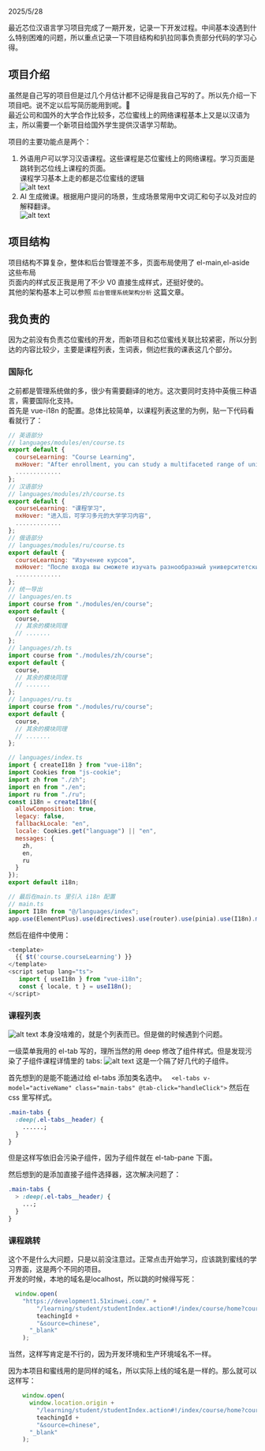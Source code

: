 2025/5/28

最近芯位汉语言学习项目完成了一期开发，记录一下开发过程。中间基本没遇到什么特别困难的问题，所以重点记录一下项目结构和扒拉同事负责部分代码的学习心得。

## 项目介绍

虽然是自己写的项目但是过几个月估计都不记得是我自己写的了。所以先介绍一下项目吧。说不定以后写简历能用到呢。🤣  
最近公司和国外的大学合作比较多，芯位蜜线上的网络课程基本上又是以汉语为主，所以需要一个新项目给国外学生提供汉语学习帮助。

项目的主要功能点是两个：

1. 外语用户可以学习汉语课程。这些课程是芯位蜜线上的网络课程。学习页面是跳转到芯位线上课程的页面。  
    课程学习基本上走的都是芯位蜜线的逻辑  
   ![alt text](image-8.png)
2. AI 生成微课。根据用户提问的场景，生成场景常用中文词汇和句子以及对应的解释翻译。  
   ![alt text](image-7.png)

## 项目结构

项目结构不算复杂，整体和后台管理差不多，页面布局使用了 el-main,el-aside 这些布局  
页面内的样式反正我是用了不少 V0 直接生成样式，还挺好使的。  
其他的架构基本上可以参照 `后台管理系统架构分析` 这篇文章。

## 我负责的

因为之前没有负责芯位蜜线的开发，而新项目和芯位蜜线关联比较紧密，所以分到达的内容比较少，主要是课程列表，生词表，侧边栏我的课表这几个部分。

### 国际化

之前都是管理系统做的多，很少有需要翻译的地方。这次要同时支持中英俄三种语言，需要国际化支持。  
首先是 vue-i18n 的配置。总体比较简单，以课程列表这里的为例，贴一下代码看看就行了：

```js
// 英语部分
// languages/modules/en/course.ts
export default {
  courseLearning: "Course Learning",
  mxHover: "After enrollment, you can study a multifaceted range of university-level academic content.",
  .............
};
// 汉语部分
// languages/modules/zh/course.ts
export default {
  courseLearning: "课程学习",
  mxHover: "进入后，可学习多元的大学学习内容",
  .............
};
// 俄语部分
// languages/modules/ru/course.ts
export default {
  courseLearning: "Изучение курсов",
  mxHover: "После входа вы сможете изучать разнообразный университетский контент",
  .............
};
// 统一导出
// languages/en.ts
import course from "./modules/en/course";
export default {
  course,
  // 其余的模块同理
  // .......
};
// languages/zh.ts
import course from "./modules/zh/course";
export default {
  course,
  // 其余的模块同理
  // .......
};
// languages/ru.ts
import course from "./modules/ru/course";
export default {
  course,
  // 其余的模块同理
  // .......
};

// languages/index.ts
import { createI18n } from "vue-i18n";
import Cookies from "js-cookie";
import zh from "./zh";
import en from "./en";
import ru from "./ru";
const i18n = createI18n({
  allowComposition: true,
  legacy: false,
  fallbackLocale: "en",
  locale: Cookies.get("language") || "en",
  messages: {
    zh,
    en,
    ru
  }
});
export default i18n;

// 最后在main.ts 里引入 i18n 配置
// main.ts
import I18n from "@/languages/index";
app.use(ElementPlus).use(directives).use(router).use(pinia).use(I18n).mount("#app");
```

然后在组件中使用：

```js
<template>
  {{ $t('course.courseLearning') }}
</template>
<script setup lang="ts">
   import { useI18n } from "vue-i18n";
   const { locale, t } = useI18n();
</script>
```

### 课程列表

![alt text](image-9.png)
本身没啥难的，就是个列表而已。但是做的时候遇到个问题。

一级菜单我用的 el-tab 写的，理所当然的用 deep 修改了组件样式。但是发现污染了子组件课程详情里的 tabs:
![alt text](image-10.png)
这是一个隔了好几代的子组件。

首先想到的是能不能通过给 el-tabs 添加类名选中。
` <el-tabs v-model="activeName" class="main-tabs" @tab-click="handleClick">`
然后在 css 里写样式。

```css
.main-tabs {
  :deep(.el-tabs__header) {
    ......;
  }
}
```

但是这样写依旧会污染子组件，因为子组件就在 el-tab-pane 下面。

然后想到的是添加直接子组件选择器，这次解决问题了：

```css
.main-tabs {
  > :deep(.el-tabs__header) {
    ...;
  }
}
```

### 课程跳转
这个不是什么大问题，只是以前没注意过。正常点击开始学习，应该跳到蜜线的学习界面，这是两个不同的项目。  
开发的时候，本地的域名是localhost，所以跳的时候得写死：  
```js
  window.open(
    "https://development1.51xinwei.com/" +
        "/learning/student/studentIndex.action#!/index/course/home?courseId=" +
        teachingId +
        "&source=chinese",
      "_blank"
    );
```
当然，这样写肯定是不行的，因为开发环境和生产环境域名不一样。  

因为本项目和蜜线用的是同样的域名，所以实际上线的域名是一样的。那么就可以这样写：  
```js
    window.open(
      window.location.origin +
        "/learning/student/studentIndex.action#!/index/course/home?courseId=" +
        teachingId +
        "&source=chinese",
      "_blank"
    );
```

